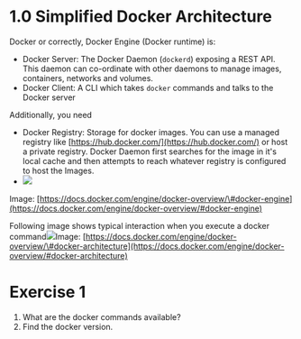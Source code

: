 # 1.0 Simplified Docker Architecture

Docker or correctly, Docker Engine \(Docker runtime\) is:

* Docker Server: The Docker Daemon \(`dockerd`\) exposing a REST API. This daemon can co-ordinate with other daemons to manage images, containers, networks and volumes.
* Docker Client: A CLI which takes `docker` commands and talks to the Docker server

Additionally, you need

* Docker Registry: Storage for docker images. You can use a managed registry like [https://hub.docker.com/](https://hub.docker.com/) or host a private registry. Docker Daemon first searches for the image in it's local cache and then attempts to reach whatever registry is configured to host the Images.
* ![](https://docs.docker.com/engine/article-img/engine-components-flow.png)

Image: [https://docs.docker.com/engine/docker-overview/\#docker-engine](https://docs.docker.com/engine/docker-overview/#docker-engine)

Following image shows typical interaction when you execute a docker command![](https://docs.docker.com/engine/article-img/architecture.svg)Image: [https://docs.docker.com/engine/docker-overview/\#docker-architecture](https://docs.docker.com/engine/docker-overview/#docker-architecture)

# Exercise 1

1. What are the docker commands available?
2. Find the docker version.



